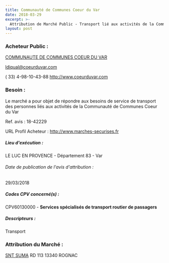 ```yaml
---
title: Communauté de Communes Coeur du Var
date: 2018-03-29
excerpt: >-
  Attribution de Marché Public - Transport lié aux activités de la Communauté de Communes
layout: post
---
```


### Acheteur Public : 
<a href="/acheteur-33/siren-248300550"> COMMUNAUTE DE COMMUNES COEUR DU VAR</a><br/>



ldiqual@coeurduvar.com

( 33) 4-98-10-43-88
http://www.coeurduvar.com
### Besoin :

Le marché a pour objet de répondre aux besoins de service de transport des personnes liés aux activités de la Communauté de Communes Coeur du Var

Ref. avis : 18-42229

URL Profil Acheteur : http://www.marches-securises.fr

##### Lieu d'exécution :

LE LUC EN PROVENCE - Département 83 - Var

###### Date de publication de l'avis d'attribution : 
29/03/2018

##### Codes CPV concerné(s) :
CPV60130000 - **Services spécialisés de transport routier de passagers** <br/>

##### Descripteurs :
Transport <br/>

### Attribution du Marché :
<a href="/entreprise-267/siren-636680175"> SNT SUMA</a>    RD 113 13340 ROGNAC <br/>
